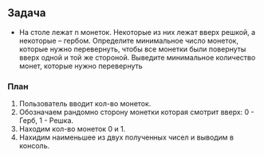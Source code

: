 ## Задача 
* На столе лежат n монеток. Некоторые из них лежат вверх решкой, а некоторые – гербом. 
  Определите минимальное число монеток, которые нужно перевернуть, чтобы все монетки были повернуты вверх одной и той же стороной. 
  Выведите минимальное количество монет, которые нужно перевернуть

### План
1. Пользователь вводит кол-во монеток.
2. Обозначаем рандомно сторону монетки которая смотрит вверх: 0 - Герб, 1 - Решка.
3. Находим кол-во монеток 0 и 1.
4. Нахидим наименьшее из двух полученных чисел и выводим в консоль.